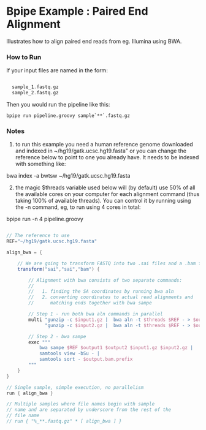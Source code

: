 # Bpipe Example : Paired End Alignment


Illustrates how to align paired end reads from eg. Illumina
using BWA.

### How to Run

If your input files are named in the form:

```groovy 

  sample_1.fastq.gz
  sample_2.fastq.gz
```

Then you would run the pipeline like this:

    bpipe run pipeline.groovy sample`**`.fastq.gz

### Notes

1. to run this example you need a human reference genome
downloaded and indexed in ~/hg19/gatk.ucsc.hg19.fasta"
or you can change the reference below to point to one
you already have. It needs to be indexed with something
like:

bwa index -a bwtsw ~/hg19/gatk.ucsc.hg19.fasta 

2. the magic $threads variable used below will (by default) use
50% of all the available cores on your computer for each
alignment command (thus taking 100% of available threads). You can 
control it by running using the -n command, eg, to run using 4 cores 
in total:

bpipe run -n 4 pipeline.groovy 

```groovy 

// The reference to use
REF="~/hg19/gatk.ucsc.hg19.fasta"

align_bwa = { 

    // We are going to transform FASTQ into two .sai files and a .bam file
    transform("sai","sai","bam") {

        // Alignment with bwa consists of two separate commands:
        //
        //   1. finding the SA coordinates by running bwa aln
        //   2. converting coordinates to actual read alignments and
        //      matching ends together with bwa sampe

        // Step 1 - run both bwa aln commands in parallel
        multi "gunzip -c $input1.gz |  bwa aln -t $threads $REF - > $output1",
              "gunzip -c $input2.gz |  bwa aln -t $threads $REF - > $output2"

        // Step 2 - bwa sampe
        exec """
            bwa sampe $REF $output1 $output2 $input1.gz $input2.gz | 
            samtools view -bSu - | 
            samtools sort - $output.bam.prefix
        """
    }
}

// Single sample, simple execution, no parallelism
run { align_bwa }

// Multiple samples where file names begin with sample
// name and are separated by underscore from the rest of the 
// file name
// run { "%_**.fastq.gz" * [ align_bwa ] }
```
